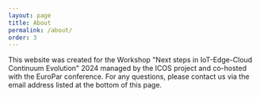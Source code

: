```yaml
---
layout: page
title: About
permalink: /about/
order: 3
---
```


This website was created for the Workshop "Next steps in IoT-Edge-Cloud Continuum Evolution" 2024 managed by the ICOS project and co-hosted with the EuroPar conference. For any questions, please contact us via the email address listed at the bottom of this page.

